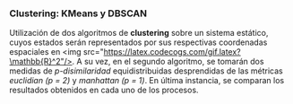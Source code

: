 ### Clustering: KMeans y DBSCAN

Utilización de dos algoritmos de **clustering** sobre un sistema estático, cuyos estados serán representados por sus respectivas coordenadas espaciales en &lt;img src="https://latex.codecogs.com/gif.latex?\mathbb{R}^2"/>. A su vez, en el segundo algoritmo, se tomarán dos medidas de *p-disimilaridad* equidistribuidas desprendidas de las métricas *euclidian (p = 2)* y *manhattan (p = 1)*. En última instancia, se comparan los resultados obtenidos en cada uno de los procesos.
